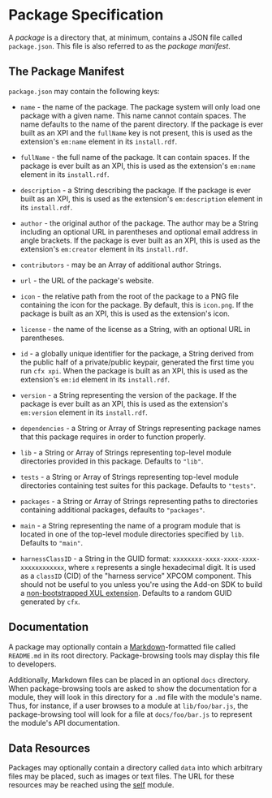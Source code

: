 # Package Specification #

A *package* is a directory that, at minimum, contains a JSON file
called `package.json`. This file is also referred to as the
*package manifest*.

## The Package Manifest ##

`package.json` may contain the following keys:

* `name` - the name of the package. The package system will only load
  one package with a given name. This name cannot contain spaces. The
  name defaults to the name of the parent directory. If the package is
  ever built as an XPI and the `fullName` key is not present, this is
  used as the extension's `em:name` element in its `install.rdf`.

* `fullName` - the full name of the package. It can contain spaces. If
  the package is ever built as an XPI, this is used as the extension's
  `em:name` element in its `install.rdf`.

* `description` - a String describing the package. If the package is
  ever built as an XPI, this is used as the extension's
  `em:description` element in its `install.rdf`.

* `author` - the original author of the package. The author may be a
  String including an optional URL in parentheses and optional email
  address in angle brackets. If the package is ever built as an XPI,
  this is used as the extension's `em:creator` element in its
  `install.rdf`.

* `contributors` - may be an Array of additional author Strings.

* `url` - the URL of the package's website.

* `icon` - the relative path from the root of the package to a
  PNG file containing the icon for the package. By default, this
  is `icon.png`. If the package is built as an XPI, this is used
  as the extension's icon.

* `license` - the name of the license as a String, with an optional
  URL in parentheses.

* `id` - a globally unique identifier for the package, a String
  derived from the public half of a private/public keypair, generated
  the first time you run `cfx xpi`. When the package is built as an
  XPI, this is used as the extension's `em:id` element in its
  `install.rdf`.

* `version` - a String representing the version of the package. If the
  package is ever built as an XPI, this is used as the extension's
  `em:version` element in its `install.rdf`.

* `dependencies` - a String or Array of Strings representing package
  names that this package requires in order to function properly.

* `lib` - a String or Array of Strings representing top-level module
  directories provided in this package. Defaults to `"lib"`.

* `tests` - a String or Array of Strings representing top-level module
  directories containing test suites for this package. Defaults to
  `"tests"`.

* `packages` - a String or Array of Strings representing paths to
  directories containing additional packages, defaults to
  `"packages"`.

* `main` - a String representing the name of a program module that is
  located in one of the top-level module directories specified by
  `lib`. Defaults to `"main"`.

* `harnessClassID` - a String in the GUID format:
  `xxxxxxxx-xxxx-xxxx-xxxx-xxxxxxxxxxxx`, where `x` represents a single
  hexadecimal digit. It is used as a `classID` (CID) of the "harness service"
  XPCOM component. This should not be useful to you unless you're using the
  Add-on SDK to build a [non-bootstrapped XUL extension].
  Defaults to a random GUID generated by `cfx`.
  

## Documentation ##

A package may optionally contain a [Markdown]-formatted file called
`README.md` in its root directory. Package-browsing tools may display
this file to developers.

Additionally, Markdown files can be placed in an optional `docs`
directory. When package-browsing tools are asked to show the
documentation for a module, they will look in this directory for a
`.md` file with the module's name. Thus, for instance, if a user
browses to a module at `lib/foo/bar.js`, the package-browsing tool
will look for a file at `docs/foo/bar.js` to represent the module's
API documentation.

## Data Resources ##

Packages may optionally contain a directory called `data` into which
arbitrary files may be placed, such as images or text files. The
URL for these resources may be reached using the
[self](/packages/api-utils/docs/self) module.

  [Markdown]: http://daringfireball.net/projects/markdown/
  [non-bootstrapped XUL extension]: #guide/xul-extensions
